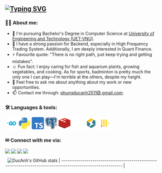 ## [![Typing SVG](https://readme-typing-svg.herokuapp.com?font=Fira+Code&pause=1000&width=800&lines=Knowledge,+Hardworking,+Passionate)](https://git.io/typing-svg)


### 👩‍💻 About me:

- 🌱 I'm pursuing Bachelor's Degree in Computer Science at [University of Engineering and Technology (UET-VNU)](https://uet.vnu.edu.vn/).
- 🔭 I have a strong passion for Backend, especially in High Frequency Trading System. Additionally, I am deeply interested in Quant Finance.
- ⚡ Favourite quote: "There is no right path, just keep trying and getting mistakes".
- ☺️ Fun fact: I enjoy caring for fish and aquarium plants, growing vegetables, and cooking. As for sports, badminton is pretty much the only one I can play—I'm terrible at the others, despite my height.
- 💬 Feel free to ask me about anything about my work or new opportunities.
- 📫 Contact me through: [phungducanh2511@.gmail.com](mailto:phungducanh2511@gmail.com).

### 🛠 Languages & tools:

<div>          
  <p align="left">
    <img src="./logo/go.svg" title="Go" width="40" height="40" />
    <img src="./logo/python.png" title="python" width="40" height="40" />
    <img src="./logo/typescript.png" title="Typescript" width="40" height="40" />
    <img src="./logo/postgresql.png" title="PostgreSQL" width="40" height="40" />
    <img src="./logo/redis.png" title="Redis" width="40" height="40" />
    <img src="./logo/kafka.png" title="Kafka" width="40" height="40" />
    <img src="./logo/starrocks.png" title="StarRocks" width="40" height="40" />
    <img src="./logo/clickhouse.png" title="ClickHouse" width="40" height="40" />
  </p>
</div>

### ✉ Connect with me via:

<a href="https://github.com/spaghetti-lover" target="blank"><img align="center" src="https://img.shields.io/badge/-ducanh2511-1C1C1C?logo=github&logoColor=white"/></a>
<a href="https://www.linkedin.com/in/duc-anh-phung-025a3a248/" target="blank"><img align="center" src="https://img.shields.io/badge/-ducanh2511-0077B5?logo=linkedin&logoColor=white" /></a>
<a href="https://www.facebook.com/profile.php?id=100014872231760" target="blank"><img align="center" src="https://img.shields.io/badge/-PhungDucAnh-4267b2?logo=facebook&logoColor=white"/></a>
<a href="https://www.instagram.com/justme.ducanh/" target="blank"><img align="center" src="https://img.shields.io/badge/-justme.ducanh-F67A00?logo=instagram&logoColor=white" /></a>

&nbsp;
  ![DucAnh's GitHub stats](https://github-readme-stats.vercel.app/api?username=spaghetti-lover&show_icons=true)
| ------------------------------------------------------------------------------------------------------------- |
